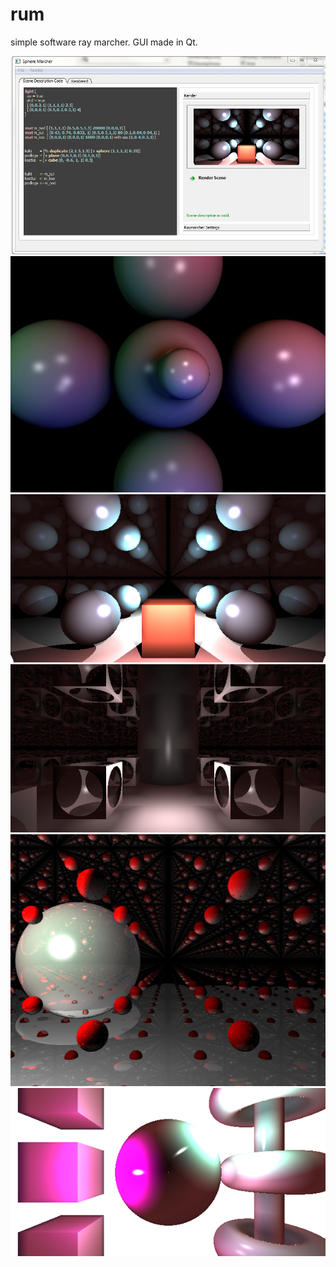 rum
===

simple software ray marcher. GUI made in Qt.

![Screenshot](1.jpg)
![Screenshot](2.jpg)
![Screenshot](hard_shadow.png)
![Screenshot](infinity.png)
![Screenshot](mirror.png)
![Screenshot](testscene.png)